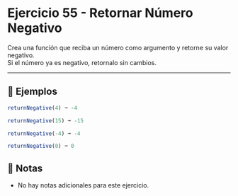 # Ejercicio 55 - Retornar Número Negativo

Crea una función que reciba un número como argumento y retorne su valor negativo.  
Si el número ya es negativo, retornalo sin cambios.

---

## 🧪 Ejemplos

```javascript
returnNegative(4) ➞ -4

returnNegative(15) ➞ -15

returnNegative(-4) ➞ -4

returnNegative(0) ➞ 0
```

## 📝 Notas

- No hay notas adicionales para este ejercicio.
